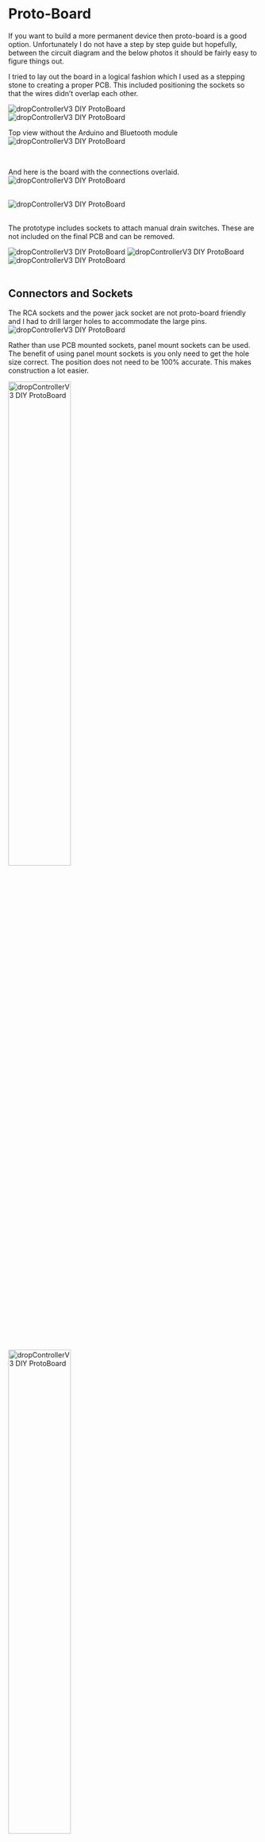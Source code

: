 

# Proto-Board
If you want to build a more permanent device then proto-board is a good option. Unfortunately I do not have a step by step guide but hopefully, between the circuit diagram and the below photos it should be fairly easy to figure things out.

I tried to lay out the board in a logical fashion which I used as a stepping stone to creating a proper PCB. This included positioning the sockets so that the wires didn’t overlap each other.


<img src="imgs/dropControllerV3_DIY_ProtoBoard_001.jpg" alt="dropControllerV3 DIY ProtoBoard" >

<br>

<img src="imgs/dropControllerV3_DIY_ProtoBoard_002_Back.jpg" alt="dropControllerV3 DIY ProtoBoard" >

<br>

Top view without the Arduino and Bluetooth module
<img src="imgs/dropControllerV3_DIY_ProtoBoard_003_NoArduino.jpg" alt="dropControllerV3 DIY ProtoBoard" >

<br>

And here is the board with the connections overlaid.
<img src="imgs/dropControllerV3_DIY_ProtoBoard_004.jpg" alt="dropControllerV3 DIY ProtoBoard" >

<br>

<img src="imgs/dropControllerV3_DIY_ProtoBoard_004_Overlay_Back.jpg" alt="dropControllerV3 DIY ProtoBoard" >

<br>
<br>

The prototype includes sockets to attach manual drain switches. These are not included on the final PCB and can be removed.

<img src="imgs/dropControllerV3_DIY_ProtoBoard_005_SwitchSockets.jpg" alt="dropControllerV3 DIY ProtoBoard" >


<img src="imgs/dropControllerV3_DIY_ProtoBoard_006_Switches.jpg" alt="dropControllerV3 DIY ProtoBoard" >


<img src="imgs/dropControllerV3_DIY_ProtoBoard_007_SwitchesBack.jpg" alt="dropControllerV3 DIY ProtoBoard" >

<br>
<br>

## Connectors and Sockets
The RCA sockets and the power jack socket are not proto-board friendly and I had to drill larger holes to accommodate the large pins.
<img src="imgs/dropControllerV3_DIY_ProtoBoard_008_RCA-Sockets.jpg" alt="dropControllerV3 DIY ProtoBoard" >
<br>

Rather than use PCB mounted sockets, panel mount sockets can be used.
The benefit of using panel mount sockets is you only need to get the hole size correct. The position does not need to be 100% accurate. This makes construction a lot easier.
<br>

<img src="imgs/dropControllerV3_DIY_ProtoBoard_009_PanelMountSockets.jpg" alt="dropControllerV3 DIY ProtoBoard"  width="50%">
<br>

<img src="imgs/dropControllerV3_DIY_ProtoBoard_009_PanelMountSockets2.jpg" alt="dropControllerV3 DIY ProtoBoard" width="50%" >

<br>
<br>

## Wire
For the power lines I used 24awg wire. For the rest of the circuit I used stripped single core wire-wrap. Single core wire-wrap wire is ideal for use with protoboarding and it is fairly easy to strip the cover.

<br>

<img src="imgs/dropControllerV3_DIY_ProtoBoard_010_wire.jpg" alt="dropControllerV3 DIY ProtoBoard"  width="50%">

<br>

<img src="imgs/dropControllerV3_DIY_ProtoBoard_011_wire2.jpg" alt="dropControllerV3 DIY ProtoBoard" width="50%" >

<br>

<img src="imgs/dropControllerV3_DIY_ProtoBoard_013_wire4.jpg" alt="dropControllerV3 DIY ProtoBoard" >

<br>

<img src="imgs/dropControllerV3_DIY_ProtoBoard_012_wire3.jpg" alt="dropControllerV3 DIY ProtoBoard" >


<br>
<br>

